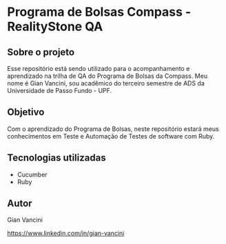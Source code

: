 # Programa de Bolsas Compass - RealityStone QA

## Sobre o projeto

Esse repositório está sendo utilizado para o acompanhamento e aprendizado na trilha de QA do Programa de Bolsas da Compass. Meu nome é Gian Vancini, sou acadêmico do terceiro semestre de ADS da Universidade de Passo Fundo - UPF.

## Objetivo

Com o aprendizado do Programa de Bolsas, neste repositório estará meus conhecimentos em Teste e Automação de Testes de software com Ruby.

## Tecnologias utilizadas
- Cucumber
- Ruby


## Autor

Gian Vancini

https://www.linkedin.com/in/gian-vancini